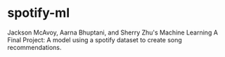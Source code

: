 # spotify-ml
Jackson McAvoy, Aarna Bhuptani, and Sherry Zhu's Machine Learning A Final Project: A model using a spotify dataset to create song recommendations. 
